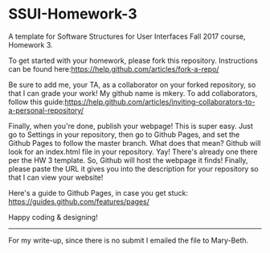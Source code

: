 # SSUI-Homework-3
A template for Software Structures for User Interfaces Fall 2017 course, Homework 3.

To get started with your homework, please fork this repository. Instructions can be found here:https://help.github.com/articles/fork-a-repo/

Be sure to add me, your TA, as a collaborator on your forked repository, so that I can grade your work! My github name is mkery. To add collaborators, follow this guide:https://help.github.com/articles/inviting-collaborators-to-a-personal-repository/

Finally, when you're done, publish your webpage! This is super easy. Just go to Settings in your repository, then go to Github Pages, and set the Github Pages to follow the master branch. What does that mean? Github will look for an index.html file in your repository. Yay! There's already one there per the HW 3 template. So, Github will host the webpage it finds! Finally, please paste the URL it gives you into the description for your repository so that I can view your website!

Here's a guide to Github Pages, in case you get stuck: https://guides.github.com/features/pages/

Happy coding & designing!


________________________________________

For my write-up, since there is no submit I emailed the file to Mary-Beth.
